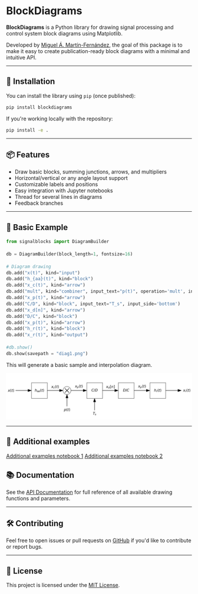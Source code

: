 # BlockDiagrams

**BlockDiagrams** is a Python library for drawing signal processing and control system block diagrams using Matplotlib.

Developed by [Miguel Á. Martín-Fernández](https://github.com/miguelmartfern), the goal of this package is to make it easy to create publication-ready block diagrams with a minimal and intuitive API.

---

## 🚀 Installation

You can install the library using `pip` (once published):

```bash
pip install blockdiagrams
```

If you're working locally with the repository:

```bash
pip install -e .
```

---

## 📦 Features

- Draw basic blocks, summing junctions, arrows, and multipliers
- Horizontal/vertical or any angle layout support
- Customizable labels and positions
- Easy integration with Jupyter notebooks
- Thread for several lines in diagrams
- Feedback branches

---

## 🧰 Basic Example

```python
from signalblocks import DiagramBuilder

db = DiagramBuilder(block_length=1, fontsize=16)

# Diagram drawing
db.add("x(t)", kind="input")
db.add("h_{aa}(t)", kind="block")
db.add("x_c(t)", kind="arrow")
db.add("mult", kind="combiner", input_text="p(t)", operation='mult', input_side='bottom')
db.add("x_p(t)", kind="arrow")
db.add("C/D", kind="block", input_text="T_s", input_side='bottom')
db.add("x_d[n]", kind="arrow")
db.add("D/C", kind="block")
db.add("x_p(t)", kind="arrow")
db.add("h_r(t)", kind="block")
db.add("x_r(t)", kind="output")

#db.show()
db.show(savepath = "diag1.png")
```

This will generate a basic sample and interpolation diagram.

![Block Diagram](notebooks/diag1.png)

---

## 🧰 Additional examples

[Additional examples notebook 1](notebooks/diag_examples.ipynb)
[Additional examples notebook 2](notebooks/feedback_examples.ipynb)

## 📚 Documentation

See the [API Documentation](reference.md) for full reference of all available drawing functions and parameters.

---

## 🛠️ Contributing

Feel free to open issues or pull requests on [GitHub](https://github.com/miguelmartfern/BlockDiagrams) if you'd like to contribute or report bugs.

---

## 📄 License

This project is licensed under the [MIT License](https://github.com/miguelmartfern/BlockDiagrams/blob/main/LICENSE).
